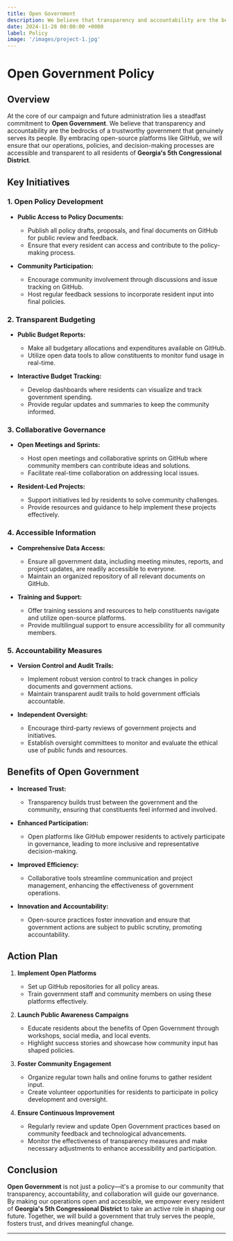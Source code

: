 ```yaml
---
title: Open Government
description: We believe that transparency and accountability are the bedrocks of a trustworthy government that genuinely serves its people.
date: 2024-11-28 00:00:00 +0000
label: Policy
image: '/images/project-1.jpg'
---
```


# Open Government Policy

## Overview

At the core of our campaign and future administration lies a steadfast commitment to **Open Government**. We believe that transparency and accountability are the bedrocks of a trustworthy government that genuinely serves its people. By embracing open-source platforms like GitHub, we will ensure that our operations, policies, and decision-making processes are accessible and transparent to all residents of **Georgia's 5th Congressional District**.

## Key Initiatives

### 1. Open Policy Development

- **Public Access to Policy Documents:**
  - Publish all policy drafts, proposals, and final documents on GitHub for public review and feedback.
  - Ensure that every resident can access and contribute to the policy-making process.

- **Community Participation:**
  - Encourage community involvement through discussions and issue tracking on GitHub.
  - Host regular feedback sessions to incorporate resident input into final policies.

### 2. Transparent Budgeting

- **Public Budget Reports:**
  - Make all budgetary allocations and expenditures available on GitHub.
  - Utilize open data tools to allow constituents to monitor fund usage in real-time.

- **Interactive Budget Tracking:**
  - Develop dashboards where residents can visualize and track government spending.
  - Provide regular updates and summaries to keep the community informed.

### 3. Collaborative Governance

- **Open Meetings and Sprints:**
  - Host open meetings and collaborative sprints on GitHub where community members can contribute ideas and solutions.
  - Facilitate real-time collaboration on addressing local issues.

- **Resident-Led Projects:**
  - Support initiatives led by residents to solve community challenges.
  - Provide resources and guidance to help implement these projects effectively.

### 4. Accessible Information

- **Comprehensive Data Access:**
  - Ensure all government data, including meeting minutes, reports, and project updates, are readily accessible to everyone.
  - Maintain an organized repository of all relevant documents on GitHub.

- **Training and Support:**
  - Offer training sessions and resources to help constituents navigate and utilize open-source platforms.
  - Provide multilingual support to ensure accessibility for all community members.

### 5. Accountability Measures

- **Version Control and Audit Trails:**
  - Implement robust version control to track changes in policy documents and government actions.
  - Maintain transparent audit trails to hold government officials accountable.

- **Independent Oversight:**
  - Encourage third-party reviews of government projects and initiatives.
  - Establish oversight committees to monitor and evaluate the ethical use of public funds and resources.

## Benefits of Open Government

- **Increased Trust:**
  - Transparency builds trust between the government and the community, ensuring that constituents feel informed and involved.

- **Enhanced Participation:**
  - Open platforms like GitHub empower residents to actively participate in governance, leading to more inclusive and representative decision-making.

- **Improved Efficiency:**
  - Collaborative tools streamline communication and project management, enhancing the effectiveness of government operations.

- **Innovation and Accountability:**
  - Open-source practices foster innovation and ensure that government actions are subject to public scrutiny, promoting accountability.

## Action Plan

1. **Implement Open Platforms**
   - Set up GitHub repositories for all policy areas.
   - Train government staff and community members on using these platforms effectively.

2. **Launch Public Awareness Campaigns**
   - Educate residents about the benefits of Open Government through workshops, social media, and local events.
   - Highlight success stories and showcase how community input has shaped policies.

3. **Foster Community Engagement**
   - Organize regular town halls and online forums to gather resident input.
   - Create volunteer opportunities for residents to participate in policy development and oversight.

4. **Ensure Continuous Improvement**
   - Regularly review and update Open Government practices based on community feedback and technological advancements.
   - Monitor the effectiveness of transparency measures and make necessary adjustments to enhance accessibility and participation.

## Conclusion

**Open Government** is not just a policy—it's a promise to our community that transparency, accountability, and collaboration will guide our governance. By making our operations open and accessible, we empower every resident of **Georgia's 5th Congressional District** to take an active role in shaping our future. Together, we will build a government that truly serves the people, fosters trust, and drives meaningful change.

---